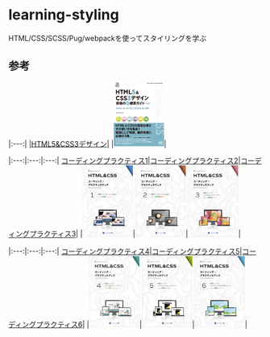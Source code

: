 # learning-styling

HTML/CSS/SCSS/Pug/webpackを使ってスタイリングを学ぶ

## 参考


|:---:|
|[HTML5&CSS3デザイン](https://ebisu.com/html5-css3-practical-design-guide-2/)|
|<img alt="Gatsby" src="./images/books.webp" width="100"  alt="book"/>|

|:---:|:---:|:---:|
[コーディングプラクティス1](https://ep.ebisu.com/practice01/)|[コーディングプラクティス2](https://ep.ebisu.com/practice02/)|[コーディングプラクティス3](https://ep.ebisu.com/practice03/)|
|<img alt="Gatsby" src="./images/practice01-cover.webp" width="100"  alt="ebook1"/>|<img alt="Gatsby" src="./images/practice02-cover.webp" width="100"  alt="ebook2"/>|<img alt="Gatsby" src="./images/practice03-cover.webp" width="100"  alt="ebook3"/>|

|:---:|:---:|:---:|
[コーディングプラクティス4](https://ep.ebisu.com/practice04/)|[コーディングプラクティス5](https://ep.ebisu.com/practice05/)|[コーディングプラクティス6](https://ep.ebisu.com/practice06/)|
|<img alt="Gatsby" src="./images/practice04-cover.webp" width="100"  alt="ebook4"/>|<img alt="Gatsby" src="./images/practice05-cover.webp" width="100"  alt="ebook5"/>|<img alt="Gatsby" src="./images/practice06-cover.webp" width="100"  alt="ebook6"/>|
